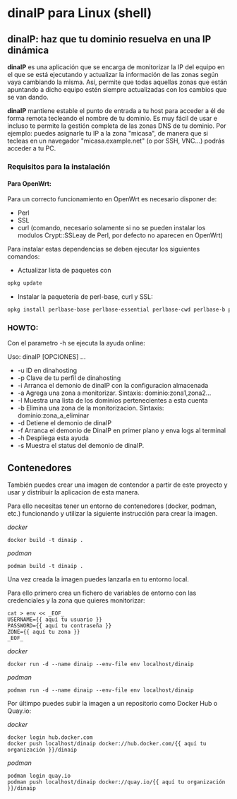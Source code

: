 # dinaIP para Linux (shell)

## dinaIP: haz que tu dominio resuelva en una IP dinámica

**dinaIP** es una aplicación que se encarga de monitorizar la IP del equipo en el que se está ejecutando y actualizar la información de las zonas según vaya cambiando la misma. Así, permite que todas aquellas zonas que están apuntando a dicho equipo estén siempre actualizadas con los cambios que se van dando.

**dinaIP** mantiene estable el punto de entrada a tu host para acceder a él de forma remota tecleando el nombre de tu dominio. Es muy fácil de usar e incluso te permite la gestión completa de las zonas DNS de tu dominio. Por ejemplo: puedes asignarle tu IP a la zona "micasa", de manera que si tecleas en un navegador "micasa.example.net" (o por SSH, VNC...) podrás acceder a tu PC.

### Requisitos para la instalación

#### Para OpenWrt:
Para un correcto funcionamiento en OpenWrt es necesario disponer de:
 - Perl
 - SSL
 - curl (comando, necesario solamente si no se pueden instalar los modulos Crypt::SSLeay de Perl, por defecto no aparecen en OpenWrt)

 Para instalar estas dependencias se deben ejecutar los siguientes comandos:

  - Actualizar lista de paquetes con
  ```bash
  opkg update
  ```

  - Instalar la paquetería de perl-base, curl y SSL:
  ```bash
  opkg install perlbase-base perlbase-essential perlbase-cwd perlbase-b perlbase-xsloader perlbase-bytes perlbase-posix perlbase-autoloader perlbase-fcntl perlbase-tie perlbase-io perlbase-symbol perlbase-selectsaver perlbase-data perlbase-mime perlbase-time perlbase-config perlbase-integer perlbase-getopt perlbase-socket perlbase-dynaloader perlbase-errno perl-www perl-uri perl-html-tagset perl-html-parser perl-www-curl libopenssl openssl-util curl
  ```


### HOWTO:
Con el parametro -h se ejecuta la ayuda online:

Uso: dinaIP [OPCIONES] ...

- -u	ID en dinahosting
- -p	Clave de tu perfil de dinahosting
- -i 	Arranca el demonio de dinaIP con la configuracion almacenada
- -a	Agrega una zona a monitorizar. Sintaxis: dominio:zona1,zona2...
- -l	Muestra una lista de los dominios pertenecientes a esta cuenta
- -b	Elimina una zona de la monitorizacion. Sintaxis: dominio:zona_a_eliminar
- -d	Detiene el demonio de dinaIP
- -f	Arranca el demonio de DinaIP en primer plano y enva logs al terminal
- -h	Despliega esta ayuda
- -s	Muestra el status del demonio de dinaIP.


## Contenedores
También puedes crear una imagen de contendor a partir de este proyecto y usar y distribuir la aplicacion de esta manera.

Para ello necesitas tener un entorno de contenedores (docker, podman, etc.) funcionando y utilizar la siguiente instrucción para crear la imagen.

*docker*
```
docker build -t dinaip .
```

*podman*
```
podman build -t dinaip .
```

Una vez creada la imagen puedes lanzarla en tu entorno local.

Para ello primero crea un fichero de variables de entorno con las credenciales y la zona que quieres monitorizar:

```
cat > env << _EOF_
USERNAME={{ aquí tu usuario }}
PASSWORD={{ aquí tu contraseña }}
ZONE={{ aquí tu zona }}
_EOF_
```

*docker*
```
docker run -d --name dinaip --env-file env localhost/dinaip
```

*podman*
```
podman run -d --name dinaip --env-file env localhost/dinaip
```

Por últimpo puedes subir la imagen a un repositorio como Docker Hub o Quay.io:

*docker*
```
docker login hub.docker.com
docker push localhost/dinaip docker://hub.docker.com/{{ aquí tu organización }}/dinaip
```

*podman*
```
podman login quay.io
podman push localhost/dinaip docker://quay.io/{{ aquí tu organización }}/dinaip
```

